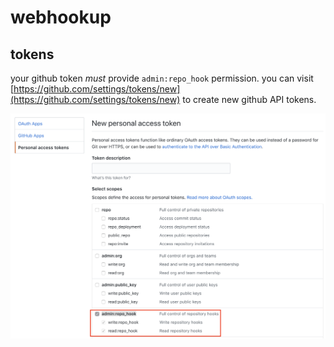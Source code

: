 # webhookup

## tokens

your github token _must_ provide `admin:repo_hook` permission.  you can visit [https://github.com/settings/tokens/new](https://github.com/settings/tokens/new) to create new github API tokens.

![](./img/token_config.png)
